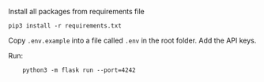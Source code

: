 Install all packages from requirements file

```shell
pip3 install -r requirements.txt
```


Copy `.env.example` into a file called `.env` in the root folder. Add the API keys.

Run:

```shell
	python3 -m flask run --port=4242
```
